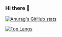 ### Hi there 👋

<!--
**yuanheci/yuanheci** is a ✨ _special_ ✨ repository because its `README.md` (this file) appears on your GitHub profile.

Here are some ideas to get you started:

- 🔭 I’m currently working on ...
- 🌱 I’m currently learning ...
- 👯 I’m looking to collaborate on ...
- 🤔 I’m looking for help with ...
- 💬 Ask me about ...
- 📫 How to reach me: ...
- 😄 Pronouns: ...
- ⚡ Fun fact: ...
-->

[![Anurag's GitHub stats](https://github-readme-stats.vercel.app/api?username=yuanheci)](https://github.com/anuraghazra/github-readme-stats)

[![Top Langs](https://github-readme-stats.vercel.app/api/top-langs/?username=yuanheci&layout=compact)](https://github.com/anuraghazra/github-readme-stats)
